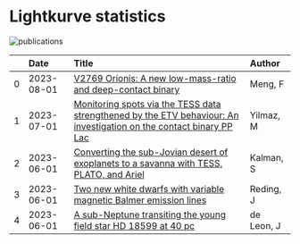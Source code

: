 
<h1>Lightkurve statistics</h1>

![publications](lightkurve-publications.png)  

|    | Date       | Title                                                                                                                                                                                 | Author     |
|---:|:-----------|:--------------------------------------------------------------------------------------------------------------------------------------------------------------------------------------|:-----------|
|  0 | 2023-08-01 | [V2769 Orionis: A new low-mass-ratio and deep-contact binary](https://ui.adsabs.harvard.edu/abs/2023NewA..10202034M/abstract)                                                         | Meng, F    |
|  1 | 2023-07-01 | [Monitoring spots via the TESS data strengthened by the ETV behaviour: An investigation on the contact binary PP Lac](https://ui.adsabs.harvard.edu/abs/2023NewA..10102022Y/abstract) | Yilmaz, M  |
|  2 | 2023-06-01 | [Converting the sub-Jovian desert of exoplanets to a savanna with TESS, PLATO, and Ariel](https://ui.adsabs.harvard.edu/abs/2023MNRAS.522..488K/abstract)                             | Kalman, S  |
|  3 | 2023-06-01 | [Two new white dwarfs with variable magnetic Balmer emission lines](https://ui.adsabs.harvard.edu/abs/2023MNRAS.522..693R/abstract)                                                   | Reding, J  |
|  4 | 2023-06-01 | [A sub-Neptune transiting the young field star HD 18599 at 40 pc](https://ui.adsabs.harvard.edu/abs/2023MNRAS.522..750D/abstract)                                                     | de Leon, J |
    